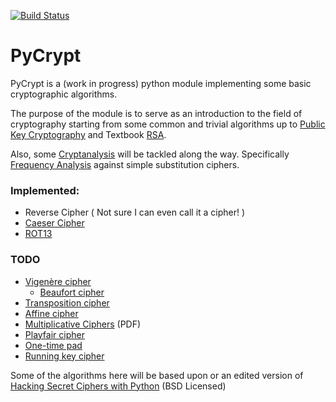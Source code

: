 [![Build Status](https://magnum.travis-ci.com/Yohanna/PyCrypt.svg?token=fHp3LSzd1PvdmzoJRCGJ&branch=master)](https://magnum.travis-ci.com/Yohanna/PyCrypt)

PyCrypt
=======

PyCrypt is a (work in progress) python module implementing some basic cryptographic algorithms.

The purpose of the module is to serve as an introduction to the field of cryptography starting from some common and trivial algorithms up to [Public Key Cryptography](http://en.wikipedia.org/wiki/Public-key_cryptography) and Textbook [RSA](http://en.wikipedia.org/wiki/RSA_(cryptosystem)).

Also, some [Cryptanalysis](http://en.wikipedia.org/wiki/Cryptanalysis) will be tackled along the way. Specifically [Frequency Analysis](http://en.wikipedia.org/wiki/Frequency_analysis) against simple substitution ciphers.


### Implemented:

* Reverse Cipher ( Not sure I can even call it a cipher! )
* [Caeser Cipher](http://en.wikipedia.org/wiki/Caesar_cipher)
* [ROT13](http://en.wikipedia.org/wiki/ROT13)


### TODO

* [Vigenère cipher](http://en.wikipedia.org/wiki/Vigen%C3%A8re_cipher)
    * [Beaufort cipher](http://en.wikipedia.org/wiki/Beaufort_cipher)
* [Transposition cipher](http://en.wikipedia.org/wiki/Transposition_cipher)
* [Affine cipher](http://en.wikipedia.org/wiki/Affine_cipher)
* [Multiplicative Ciphers](http://www.nku.edu/~christensen/section%206%20multiplicative%20ciphers.pdf) (PDF)
* [Playfair cipher](http://en.wikipedia.org/wiki/Playfair_cipher)
* [One-time pad](http://en.wikipedia.org/wiki/One-time_pad)
* [Running key cipher](http://en.wikipedia.org/wiki/Running_key_cipher)


Some of the algorithms here will be based upon or an edited version of [Hacking Secret Ciphers with Python](http://inventwithpython.com/hacking) (BSD Licensed)
